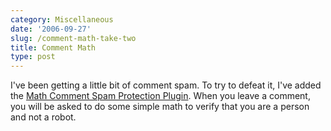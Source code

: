 ```yaml
---
category: Miscellaneous
date: '2006-09-27'
slug: /comment-math-take-two
title: Comment Math
type: post
---
```



I've been getting a little bit of comment spam. To try to defeat
it, I've added the
[Math Comment Spam Protection Plugin](http://sw-guide.de/wordpress/math-comment-spam-protection-plugin/).
When you leave a comment, you will be asked to do some simple math
to verify that you are a person and not a robot.